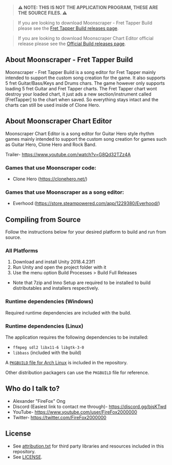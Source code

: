 > **⚠️ NOTE: THIS IS NOT THE APPLICATION PROGRAM, THESE ARE THE SOURCE FILES. ⚠️**
>

> If you are looking to download Moonscraper - Fret Tapper Build please see the
> [Fret Tapper Build releases page](https://github.com/Bjoernis/Moonscraper-Chart-Editor---Fret-Tapper-Build/releases).

> If you are looking to download Moonscraper Chart Editor official release please see the
> [Official Build releases page](https://github.com/FireFox2000000/Moonscraper-Chart-Editor/releases).


## About Moonscraper - Fret Tapper Build
Moonscraper - Fret Tapper Build is a song editor for Fret Tapper mainly intended to support the custom song creation for the game. It also supports 5 fret Guitar/Bass/Keys and Drums chars. The game however only supports loading 5 fret Guitar and Fret Tapper charts. The Fret Tapper chart wont destroy your loaded chart, it just ads a new section/instrument called [FretTapper] to the chart when saved. So everything stays intact and the charts can still be used inside of Clone Hero.


## About Moonscraper Chart Editor
Moonscraper Chart Editor is a song editor for Guitar Hero style rhythm games mainly intended to support the custom song creation for games such as Guitar Hero, Clone Hero and Rock Band.

Trailer- https://www.youtube.com/watch?v=G8Qd32TZz4A

### Games that use Moonscraper code:
- Clone Hero (https://clonehero.net/)

### Games that use Moonscraper as a song editor:
- Everhood (https://store.steampowered.com/app/1229380/Everhood/)

## Compiling from Source
Follow the instructions below for your desired platform to build and run from source.

### All Platforms
1. Download and install Unity 2018.4.23f1
2. Run Unity and open the project folder with it
3. Use the menu option Build Processes > Build Full Releases
  - Note that 7zip and Inno Setup are required to be installed to build distributables and installers respectively. 

### Runtime dependencies (Windows)
Required runtime dependencies are included with the build.

### Runtime dependencies (Linux)
The application requires the following dependencies to be installed:
- `ffmpeg sdl2 libx11-6 libgtk-3-0`
- `libbass` (included with the build)

A [`PKGBUILD` file for Arch Linux](aur/PKGBUILD) is included in the repository.

Other distribution packagers can use the `PKGBUILD` file for reference.

## Who do I talk to?
* Alexander "FireFox" Ong
* Discord (Easiest link to contact me through)- https://discord.gg/bjsKTwd
* YouTube- https://www.youtube.com/user/FireFox2000000
* Twitter- https://twitter.com/FireFox2000000

## License
- See [attribution.txt](https://github.com/FireFox2000000/Moonscraper-Chart-Editor/blob/master/Moonscraper%20Chart%20Editor/Assets/Documentation/attribution.txt) for third party libraries and resources included in this repository.
- See [LICENSE](LICENSE).
